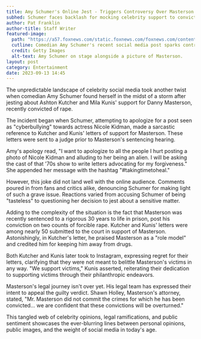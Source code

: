 ```yaml
---
title: Amy Schumer's Online Jest - Triggers Controversy Over Masterson Support
subhed: Schumer faces backlash for mocking celebrity support to convicted actor Danny Masterson and later deletes her post.
author: Pat Franklin
author-title: Staff Writer
featured-image: 
  path: "https://a57.foxnews.com/static.foxnews.com/foxnews.com/content/uploads/2023/09/720/405/Amy_Schumer_Danny_Masterson.jpg?ve=1&tl=1"
  cutline: Comedian Amy Schumer's recent social media post sparks controversy.
  credit: Getty Images
  alt-text: Amy Schumer on stage alongside a picture of Masterson.
layout: post
category: Entertainment
date: 2023-09-13 14:45
---
```


The unpredictable landscape of celebrity social media took another twist when comedian Amy Schumer found herself in the midst of a storm after jesting about Ashton Kutcher and Mila Kunis' support for Danny Masterson, recently convicted of rape.

The incident began when Schumer, attempting to apologize for a post seen as "cyberbullying" towards actress Nicole Kidman, made a sarcastic reference to Kutcher and Kunis' letters of support for Masterson. These letters were sent to a judge prior to Masterson's sentencing hearing.

Amy's apology read, "I want to apologize to all the people I hurt posting a photo of Nicole Kidman and alluding to her being an alien. I will be asking the cast of that '70s show to write letters advocating for my forgiveness." She appended her message with the hashtag "#takingtimetoheal." 

However, this joke did not land well with the online audience. Comments poured in from fans and critics alike, denouncing Schumer for making light of such a grave issue. Reactions varied from accusing Schumer of being "tasteless" to questioning her decision to jest about a sensitive matter.

Adding to the complexity of the situation is the fact that Masterson was recently sentenced to a rigorous 30 years to life in prison, post his conviction on two counts of forcible rape. Kutcher and Kunis' letters were among nearly 50 submitted to the court in support of Masterson. Astonishingly, in Kutcher's letter, he praised Masterson as a "role model" and credited him for keeping him away from drugs.

Both Kutcher and Kunis later took to Instagram, expressing regret for their letters, clarifying that they were not meant to belittle Masterson's victims in any way. "We support victims," Kunis asserted, reiterating their dedication to supporting victims through their philanthropic endeavors.

Masterson's legal journey isn't over yet. His legal team has expressed their intent to appeal the guilty verdict. Shawn Holley, Masterson's attorney, stated, "Mr. Masterson did not commit the crimes for which he has been convicted... we are confident that these convictions will be overturned."

This tangled web of celebrity opinions, legal ramifications, and public sentiment showcases the ever-blurring lines between personal opinions, public images, and the weight of social media in today's age.

